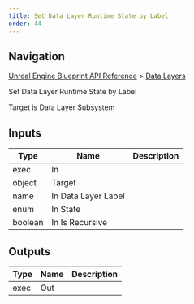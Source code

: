 ```yaml
---
title: Set Data Layer Runtime State by Label
order: 44
---
```

## Navigation

[Unreal Engine Blueprint API Reference](https://dev.epicgames.com/documentation/en-us/unreal-engine/BlueprintAPI) > [Data Layers](https://dev.epicgames.com/documentation/en-us/unreal-engine/BlueprintAPI/DataLayers)

Set Data Layer Runtime State by Label

Target is Data Layer Subsystem

## Inputs

| Type | Name | Description |
| --- | --- | --- |
| exec | In |  |
| object | Target |  |
| name | In Data Layer Label |  |
| enum | In State |  |
| boolean | In Is Recursive |  |

## Outputs

| Type | Name | Description |
| --- | --- | --- |
| exec | Out |  |
